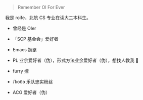 > Remember OI For Ever

我是 roife，北航 CS 专业在读大二本科生。

- 曾经是 OIer

- 「SCP 基金会」爱好者

- Emacs 拥趸

- PL 业余爱好者（伪），形式方法业余爱好者（伪），想找人教我 🤣

- furry 控

- Любэ 乐队忠实粉丝

- ACG 爱好者（伪）
